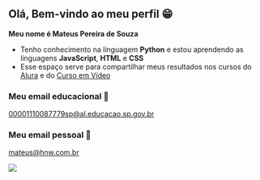 ## Olá, Bem-vindo ao meu perfil 😁

**Meu nome é Mateus Pereira de Souza**

- Tenho conhecimento na linguagem **Python** e estou aprendendo as linguagens **JavaScript**, **HTML** e **CSS**
- Esse espaço serve para compartilhar meus resultados nos cursos do [Alura](https://www.alura.com.br) e do [Curso em Vídeo](https://www.cursoemvideo.com/)

### Meu email educacional 📖
00001110087779sp@al.educacao.sp.gov.br

### Meu email pessoal 📩
mateus@hnw.com.br

![](https://media.tenor.com/xRUyjk6zCSIAAAAM/bleach-ichigo.gif)
